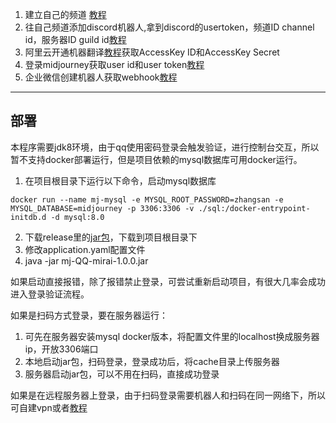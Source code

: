 1. 建立自己的频道 [教程](https://docs.midjourney.com/docs/quick-start)
2. 往自己频道添加discord机器人,拿到discord的usertoken，频道ID channel id，服务器ID guild id[教程](https://github.com/novicezk/midjourney-proxy/blob/main/docs/discord-bot.md)
3. 阿里云开通机器翻译[教程](aliyun.md)获取AccessKey ID和AccessKey Secret
4. 登录midjourney获取user id和user token[教程](midjourney.md)
5. 企业微信创建机器人获取webhook[教程](https://developer.qiniu.com/console/kb/10490/receptionmanagement-wechat?category=kb)

------

## 部署

本程序需要jdk8环境，由于qq使用密码登录会触发验证，进行控制台交互，所以暂不支持docker部署运行，但是项目依赖的mysql数据库可用docker运行。

1. 在项目根目录下运行以下命令，启动mysql数据库

```shell
docker run --name mj-mysql -e MYSQL_ROOT_PASSWORD=zhangsan -e MYSQL_DATABASE=midjourney -p 3306:3306 -v ./sql:/docker-entrypoint-initdb.d -d mysql:8.0
```

2. 下载release里的[jar包](https://github.com/1130600015/MidJourney_QQ/releases/tag/v1.0.0)，下载到项目根目录下
3. 修改application.yaml配置文件
4. java -jar mj-QQ-mirai-1.0.0.jar  

如果启动直接报错，除了报错禁止登录，可尝试重新启动项目，有很大几率会成功进入登录验证流程。

如果是扫码方式登录，要在服务器运行：
1. 可先在服务器安装mysql docker版本，将配置文件里的localhost换成服务器ip，开放3306端口
2. 本地启动jar包，扫码登录，登录成功后，将cache目录上传服务器
3. 服务器启动jar包，可以不用在扫码，直接成功登录


如果是在远程服务器上登录，由于扫码登录需要机器人和扫码在同一网络下，所以可自建vpn或者[教程](vpn.md)
